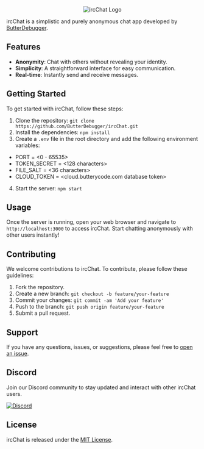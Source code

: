 <div align="center">
  <img src="https://media.discordapp.net/attachments/588083425496399892/1119272186243465287/IRC3.png?width=250&height=250" alt="ircChat Logo">
</div>

ircChat is a simplistic and purely anonymous chat app developed by [ButterDebugger](https://github.com/ButterDebugger).
## Features

- **Anonymity**: Chat with others without revealing your identity.
- **Simplicity**: A straightforward interface for easy communication.
- **Real-time**: Instantly send and receive messages.

## Getting Started

To get started with ircChat, follow these steps:

1. Clone the repository: `git clone https://github.com/ButterDebugger/ircChat.git`
2. Install the dependencies: `npm install`
3. Create a `.env` file in the root directory and add the following environment variables:

 -   PORT = <0 - 65535>
 -   TOKEN_SECRET = <128 characters>
 -   FILE_SALT = <36 characters>
 -   CLOUD_TOKEN = <cloud.butterycode.com database token>


4. Start the server: `npm start`

## Usage

Once the server is running, open your web browser and navigate to `http://localhost:3000` to access ircChat. Start chatting anonymously with other users instantly!

## Contributing

We welcome contributions to ircChat. To contribute, please follow these guidelines:

1. Fork the repository.
2. Create a new branch: `git checkout -b feature/your-feature`
3. Commit your changes: `git commit -am 'Add your feature'`
4. Push to the branch: `git push origin feature/your-feature`
5. Submit a pull request.

## Support

If you have any questions, issues, or suggestions, please feel free to [open an issue](https://github.com/ButterDebugger/ircChat/issues).

## Discord

Join our Discord community to stay updated and interact with other ircChat users.

[![Discord](https://img.shields.io/badge/Join%20Us%20on-Discord-7289DA.svg?logo=discord&logoColor=white)](https://discord.gg/TBkjPn6mHg)

## License

ircChat is released under the [MIT License](https://opensource.org/licenses/MIT).
